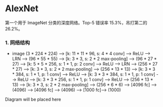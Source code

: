 # AlexNet

第一个用于 ImageNet 分类的深度网络。Top-5 错误率 15.3%，吊打第二的 26.2%。

### 1. 网络结构

- image (3 \* 224 \* 224) --> [k: 11 \* 11 \* 96, s: 4 \* 4 conv] --> ReLU --> LRN --> (96 \* 55 \* 55) --> [k: 3 \* 3, s: 2 \* 2 max-pooling] --> (96 \* 27 \* 27) --> [k: 5 \* 5 \* 256, s: 1 \* 1, p: 2 conv] --> ReLU --> LRN --> (256 \* 27 \* 27) --> [k: 3 \* 3, s: 2 \* 2 max-pooling] --> (256 \* 13 \* 13) --> [k: 3 \* 3 \* 384, s: 1 \* 1, p: 1 conv] --> ReLU --> [k: 3 \* 3 \* 384, s: 1 \* 1, p: 1 conv] --> ReLU --> [k: 3 \* 3 \* 256, s: 1 \* 1, p: 1 conv] --> ReLU --> (256 \* 13 \* 13) --> [k: 3 \* 3, s: 2 \* 2 max-pooling] --> (256 \* 6 \* 6) --> [4096 fc] --> (4096) --> [4096 fc] --> (4096) --> [1000 fc]--> (1000)

<div id="diagram">Diagram will be placed here</div>
<script>
    var diagram = flowchart.parse('st=>start: Start:>http://www.google.com[blank]\n' +
                                'e=>end:>http://www.google.com\n' +
                                'op1=>operation: My Operation\n' +
                                'sub1=>subroutine: My Subroutine\n' +
                                'cond=>condition: Yes or No?:>http://www.google.com' +
                                'io=>inputoutput|request: catch something...\n' +
                                '' +
                                'st->op1->cond\n' +
                                'cond(yes)->io->e\n' + // conditions can also be redirected like cond(yes, bottom) or cond(yes, right)
                                'cond(no)->sub1(right)->op1');
    diagram.drawSVG('diagram');
</script>